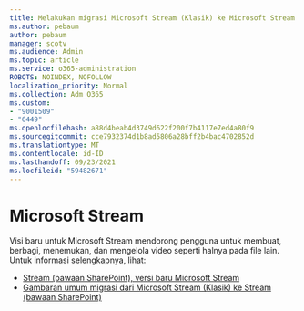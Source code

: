 ```yaml
---
title: Melakukan migrasi Microsoft Stream (Klasik) ke Microsoft Stream baru
ms.author: pebaum
author: pebaum
manager: scotv
ms.audience: Admin
ms.topic: article
ms.service: o365-administration
ROBOTS: NOINDEX, NOFOLLOW
localization_priority: Normal
ms.collection: Adm_O365
ms.custom:
- "9001509"
- "6449"
ms.openlocfilehash: a88d4beab4d3749d622f200f7b4117e7ed4a80f9
ms.sourcegitcommit: cce7932374d1b8ad5806a28bff2b4bac4702852d
ms.translationtype: MT
ms.contentlocale: id-ID
ms.lasthandoff: 09/23/2021
ms.locfileid: "59482671"
---
```

# <a name="microsoft-stream"></a>Microsoft Stream

Visi baru untuk Microsoft Stream mendorong pengguna untuk membuat, berbagi, menemukan, dan mengelola video seperti halnya pada file lain. Untuk informasi selengkapnya, lihat:

- [Stream (bawaan SharePoint), versi baru Microsoft Stream](https://docs.microsoft.com/stream/streamnew/new-stream)
- [Gambaran umum migrasi dari Microsoft Stream (Klasik) ke Stream (bawaan SharePoint)](https://docs.microsoft.com/stream/streamnew/stream-classic-to-new-migration-overview)